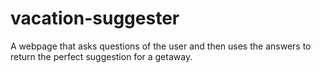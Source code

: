 # vacation-suggester
A webpage that asks questions of the user and then uses the answers to return the perfect suggestion for a getaway.
